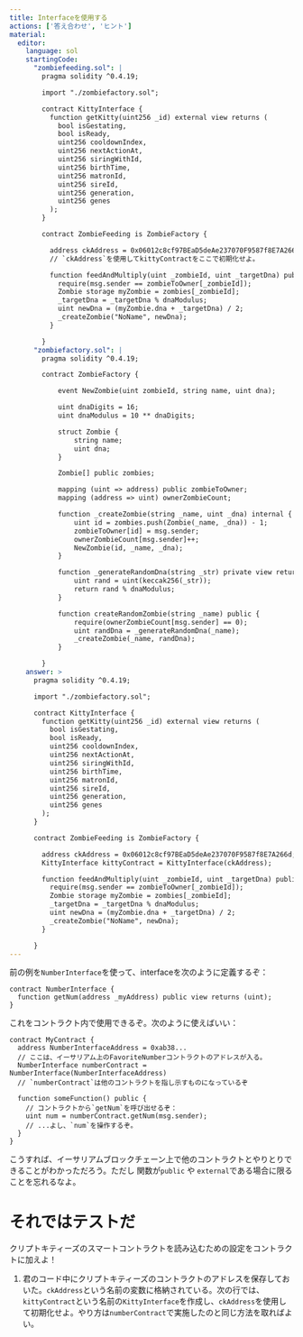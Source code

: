 ```yaml
---
title: Interfaceを使用する
actions: ['答え合わせ', 'ヒント']
material:
  editor:
    language: sol
    startingCode:
      "zombiefeeding.sol": |
        pragma solidity ^0.4.19;

        import "./zombiefactory.sol";

        contract KittyInterface {
          function getKitty(uint256 _id) external view returns (
            bool isGestating,
            bool isReady,
            uint256 cooldownIndex,
            uint256 nextActionAt,
            uint256 siringWithId,
            uint256 birthTime,
            uint256 matronId,
            uint256 sireId,
            uint256 generation,
            uint256 genes
          );
        }

        contract ZombieFeeding is ZombieFactory {

          address ckAddress = 0x06012c8cf97BEaD5deAe237070F9587f8E7A266d;
          // `ckAddress`を使用してkittyContractをここで初期化せよ。

          function feedAndMultiply(uint _zombieId, uint _targetDna) public {
            require(msg.sender == zombieToOwner[_zombieId]);
            Zombie storage myZombie = zombies[_zombieId];
            _targetDna = _targetDna % dnaModulus;
            uint newDna = (myZombie.dna + _targetDna) / 2;
            _createZombie("NoName", newDna);
          }

        }
      "zombiefactory.sol": |
        pragma solidity ^0.4.19;

        contract ZombieFactory {

            event NewZombie(uint zombieId, string name, uint dna);

            uint dnaDigits = 16;
            uint dnaModulus = 10 ** dnaDigits;

            struct Zombie {
                string name;
                uint dna;
            }

            Zombie[] public zombies;

            mapping (uint => address) public zombieToOwner;
            mapping (address => uint) ownerZombieCount;

            function _createZombie(string _name, uint _dna) internal {
                uint id = zombies.push(Zombie(_name, _dna)) - 1;
                zombieToOwner[id] = msg.sender;
                ownerZombieCount[msg.sender]++;
                NewZombie(id, _name, _dna);
            }

            function _generateRandomDna(string _str) private view returns (uint) {
                uint rand = uint(keccak256(_str));
                return rand % dnaModulus;
            }

            function createRandomZombie(string _name) public {
                require(ownerZombieCount[msg.sender] == 0);
                uint randDna = _generateRandomDna(_name);
                _createZombie(_name, randDna);
            }

        }
    answer: >
      pragma solidity ^0.4.19;

      import "./zombiefactory.sol";

      contract KittyInterface {
        function getKitty(uint256 _id) external view returns (
          bool isGestating,
          bool isReady,
          uint256 cooldownIndex,
          uint256 nextActionAt,
          uint256 siringWithId,
          uint256 birthTime,
          uint256 matronId,
          uint256 sireId,
          uint256 generation,
          uint256 genes
        );
      }

      contract ZombieFeeding is ZombieFactory {

        address ckAddress = 0x06012c8cf97BEaD5deAe237070F9587f8E7A266d;
        KittyInterface kittyContract = KittyInterface(ckAddress);

        function feedAndMultiply(uint _zombieId, uint _targetDna) public {
          require(msg.sender == zombieToOwner[_zombieId]);
          Zombie storage myZombie = zombies[_zombieId];
          _targetDna = _targetDna % dnaModulus;
          uint newDna = (myZombie.dna + _targetDna) / 2;
          _createZombie("NoName", newDna);
        }

      }
---
```


前の例を`NumberInterface`を使って、interfaceを次のように定義するぞ：

```
contract NumberInterface {
  function getNum(address _myAddress) public view returns (uint);
}
```

これをコントラクト内で使用できるぞ。次のように使えばいい：

```
contract MyContract {
  address NumberInterfaceAddress = 0xab38... 
  // ここは、イーサリアム上のFavoriteNumberコントラクトのアドレスが入る。
  NumberInterface numberContract = NumberInterface(NumberInterfaceAddress)
  // `numberContract`は他のコントラクトを指し示すものになっているぞ 

  function someFunction() public {
    // コントラクトから`getNum`を呼び出せるぞ：
    uint num = numberContract.getNum(msg.sender);
    // ...よし、`num`を操作するぞ。
  }
}
```

こうすれば、イーサリアムブロックチェーン上で他のコントラクトとやりとりできることがわかっただろう。ただし 関数が`public` や `external`である場合に限ることを忘れるなよ。


# それではテストだ

クリプトキティーズのスマートコントラクトを読み込むための設定をコントラクトに加えよ！

1. 君のコード中にクリプトキティーズのコントラクトのアドレスを保存しておいた。`ckAddress`という名前の変数に格納されている。次の行では、 `kittyContract`という名前の`KittyInterface`を作成し、`ckAddress`を使用して初期化せよ。やり方は`numberContract`で実施したのと同じ方法を取ればよい。

